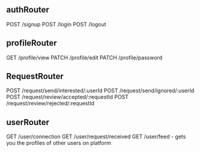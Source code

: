 ## authRouter
POST /signup
POST /login
POST /logout

## profileRouter
GET /profile/view
PATCH /profile/edit
PATCH /profile/password

## RequestRouter
POST /request/send/interested/:userId
POST /request/send/ignored/:userId
POST /request/review/accepted/:requestId
POST /request/review/rejected/:requestId

## userRouter
GET /user/connection
GET /user/request/received
GET /user/feed - gets you the profiles of other users on platform